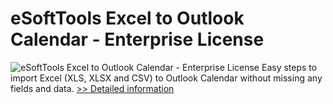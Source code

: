 # eSoftTools Excel to Outlook Calendar - Enterprise License
![eSoftTools Excel to Outlook Calendar - Enterprise License](https://mycommerce.akamaized.net/api/pimages/P300969050/BIG/300969050.PNG)
Easy steps to import Excel (XLS, XLSX and CSV) to Outlook Calendar without missing any fields and data.
[>> Detailed information](https://secure.shareit.com/shareit/product.html?productid=300969050&affiliateid=200057808)